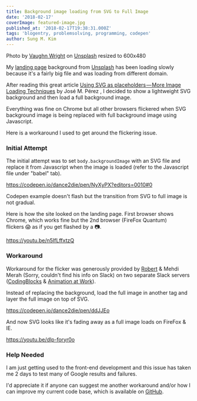```yaml
---
title: Background image loading from SVG to Full Image
date: '2018-02-17'
coverImage: featured-image.jpg
published_at: '2018-02-17T19:38:31.000Z'
tags: 'blogentry, problemsolving, programming, codepen'
author: Sung M. Kim
---
```


Photo by [Vaughn Wright](https://unsplash.com/photos/okyXCkrhHHg?utm_source=unsplash&utm_medium=referral&utm_content=creditCopyText) on [Unsplash](https://unsplash.com/search/photos/around?utm_source=unsplash&utm_medium=referral&utm_content=creditCopyText) resized to 600x480

My [landing page](http://www.sungkim.co/) background from [Unsplash](https://unsplash.com/) has been loading slowly because it's a fairly big file and was loading from different domain.

After reading this great article [Using SVG as placeholders — More Image Loading Techniques](https://jmperezperez.com/svg-placeholders/) by José M. Pérez , I decided to show a lightweight SVG background and then load a full background image.

Everything was fine on Chrome but all other browsers flickered when SVG background image is being replaced with full background image using Javascript.

Here is a workaround I used to get around the flickering issue.

### Initial Attempt

The initial attempt was to set `body.backgroundImage` with an SVG file and replace it from Javascript when the image is loaded (refer to the Javascript file under "babel" tab).

https://codepen.io/dance2die/pen/NyXyPX?editors=0010#0

Codepen example doesn't flash but the transition from SVG to full image is not gradual.

Here is how the site looked on the landing page. First browser shows Chrome, which works fine but the 2nd browser (FireFox Quantum) flickers 😱 as if you get flashed by a 📷.

https://youtu.be/n5IfLffxtzQ

### Workaround

Workaround for the flicker was generously provided by [Robert](https://twitter.com/bytefluxio) & Mehdi Merah (Sorry, couldn't find his info on Slack) on two separate Slack servers ([CodingBlocks](https://www.codingblocks.net/slack/) & [Animation at Work](https://damp-lake-50659.herokuapp.com/)).

Instead of replacing the background, load the full image in another tag and layer the full image on top of SVG.

https://codepen.io/dance2die/pen/ddJJEo

And now SVG looks like it's fading away as a full image loads on FireFox & IE.

https://youtu.be/dlp-foryr0o

### Help Needed

I am just getting used to the front-end development and this issue has taken me 2 days to test many of Google results and failures.

I'd appreciate it if anyone can suggest me another workaround and/or how I can improve my current code base, which is available on [GitHub](https://github.com/dance2die/dance2die.github.io).

